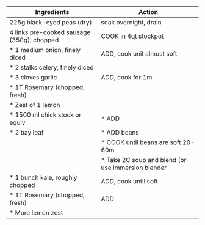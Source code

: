 
| Ingredients                | Action |
|----------------------------|--------|
| 225g black-eyed peas (dry) | soak overnight, drain |
| 4 links pre-cooked sausage (350g), chopped | COOK in 4qt stockpot |
| * 1 medium onion, finely diced | ADD, cook unit almost soft |
| * 2 stalks celery, finely diced|                            |
| * 3 cloves garlic              | ADD, cook for 1m |
| * 1T Rosemary (chopped, fresh) |   |
| * Zest of 1 lemon              |   |
| * 1500 ml chick stock or equiv |  * ADD |
| * 2 bay leaf                   |  * ADD beans |
|                                |  * COOK until beans are soft 20-60m |
|                                |  * Take 2C soup and blend (or use immersion blender |
| * 1 bunch kale, roughly chopped | ADD, cook until soft |
| * 1T Rosemary (chopped, fresh) | ADD |
| * More lemon zest              |

